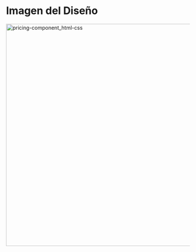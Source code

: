 # Imagen del Diseño
<img width="1308" height="608" alt="pricing-component_html-css" src="https://github.com/user-attachments/assets/23c66586-5d7e-496c-9516-6720b37eb90a" />
